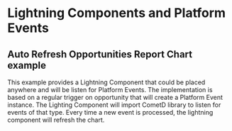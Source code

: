 # Lightning Components and Platform Events

## Auto Refresh Opportunities Report Chart example 

This example provides a Lightning Component that could be placed anywhere and will be listen for Platform Events. The implementation is based on a regular trigger on opportunity that will create a Platform Event instance. The Lighting Component will import CometD library to listen for events of that type. Every time a new event is processed, the lightning component will refresh the chart.
